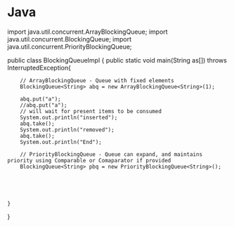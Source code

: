 # Java

import java.util.concurrent.ArrayBlockingQueue;
import java.util.concurrent.BlockingQueue;
import java.util.concurrent.PriorityBlockingQueue;


public class BlockingQueueImpl {
	public static void main(String as[]) throws InterruptedException{
		
		// ArrayBlockingQueue - Queue with fixed elements
		BlockingQueue<String> abq = new ArrayBlockingQueue<String>(1);
		
		abq.put("a");
		//abq.put("a");
		// will wait for present items to be consumed
		System.out.println("inserted");
		abq.take();
		System.out.println("removed");
		abq.take();		
		System.out.println("End");
		
		// PriorityBlockingQueue - Queue can expand, and maintains priority using Comparable or Comaparator if provided
		BlockingQueue<String> pbq = new PriorityBlockingQueue<String>();
		
		
		
		
		
	}

}

